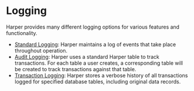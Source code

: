 # Logging

Harper provides many different logging options for various features and functionality.

- [Standard Logging](logging.md): Harper maintains a log of events that take place throughout operation.
- [Audit Logging](audit-logging.md): Harper uses a standard Harper table to track transactions. For each table a user creates, a corresponding table will be created to track transactions against that table.
- [Transaction Logging](transaction-logging.md): Harper stores a verbose history of all transactions logged for specified database tables, including original data records.

